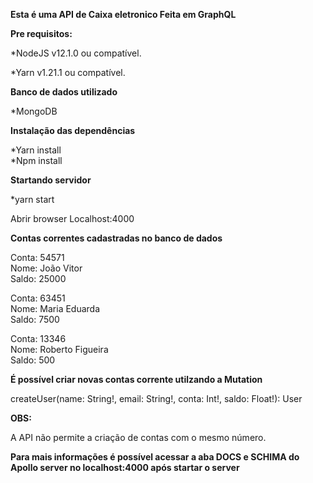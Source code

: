 **Esta é uma API de Caixa eletronico Feita em GraphQL**

**Pre requisitos:**

*NodeJS v12.1.0 ou compatível.

*Yarn v1.21.1 ou compatível.

**Banco de dados utilizado**

*MongoDB

**Instalação das dependências**

*Yarn install<br>
*Npm install

**Startando servidor**

*yarn start

Abrir browser Localhost:4000

**Contas correntes cadastradas no banco de dados**

Conta: 54571<br>
Nome: João Vitor<br>
Saldo: 25000<br>

Conta: 63451<br>
Nome: Maria Eduarda<br>
Saldo: 7500

Conta: 13346<br>
Nome: Roberto Figueira<br>
Saldo: 500<br>

**É possível criar novas contas corrente utilzando
a Mutation<br>**

createUser(name: String!, email: String!, conta: Int!, saldo: Float!): User

**OBS:**

A API não permite a criação de contas com o mesmo número.


**Para mais informações é possível acessar a aba DOCS e SCHIMA do Apollo server
no localhost:4000 após startar o server**




